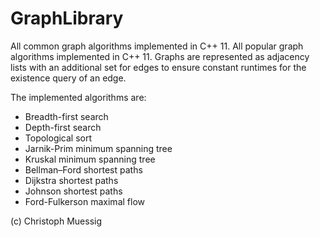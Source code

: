 # GraphLibrary

All common graph algorithms implemented in C++ 11. All popular graph algorithms implemented in C++ 11. Graphs are represented as adjacency lists with an additional set for edges to ensure constant runtimes for the existence query of an edge.

The implemented algorithms are:
* Breadth-first search
* Depth-first search
* Topological sort
* Jarnik-Prim minimum spanning tree
* Kruskal minimum spanning tree
* Bellman–Ford shortest paths
* Dijkstra shortest paths
* Johnson shortest paths
* Ford-Fulkerson maximal flow

(c) Christoph Muessig
